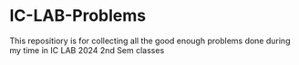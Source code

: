 # IC-LAB-Problems
This repositiory is for collecting all the good enough problems done during my time in IC LAB 2024 2nd Sem classes

